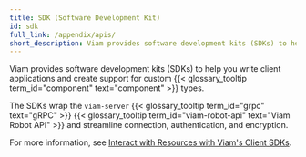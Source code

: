 ```yaml
---
title: SDK (Software Development Kit)
id: sdk
full_link: /appendix/apis/
short_description: Viam provides software development kits (SDKs) to help you write client applications and create support for custom component types.
---
```


Viam provides software development kits (SDKs) to help you write client applications and create support for custom {{< glossary_tooltip term_id="component" text="component" >}} types.

The SDKs wrap the `viam-server` {{< glossary_tooltip term_id="grpc" text="gRPC" >}} {{< glossary_tooltip term_id="viam-robot-api" text="Viam Robot API" >}} and streamline connection, authentication, and encryption.

For more information, see [Interact with Resources with Viam's Client SDKs](/appendix/apis/).
